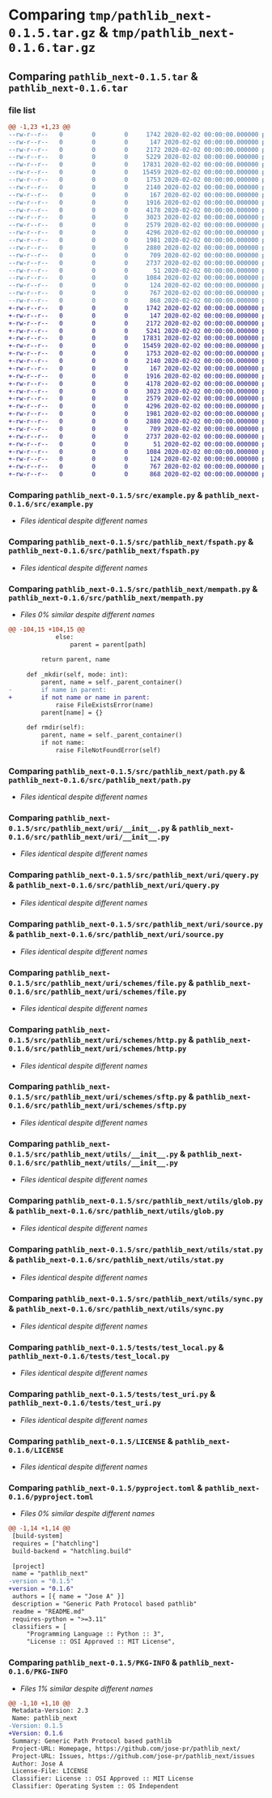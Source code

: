 # Comparing `tmp/pathlib_next-0.1.5.tar.gz` & `tmp/pathlib_next-0.1.6.tar.gz`

## Comparing `pathlib_next-0.1.5.tar` & `pathlib_next-0.1.6.tar`

### file list

```diff
@@ -1,23 +1,23 @@
--rw-r--r--   0        0        0     1742 2020-02-02 00:00:00.000000 pathlib_next-0.1.5/src/example.py
--rw-r--r--   0        0        0      147 2020-02-02 00:00:00.000000 pathlib_next-0.1.5/src/pathlib_next/__init__.py
--rw-r--r--   0        0        0     2172 2020-02-02 00:00:00.000000 pathlib_next-0.1.5/src/pathlib_next/fspath.py
--rw-r--r--   0        0        0     5229 2020-02-02 00:00:00.000000 pathlib_next-0.1.5/src/pathlib_next/mempath.py
--rw-r--r--   0        0        0    17831 2020-02-02 00:00:00.000000 pathlib_next-0.1.5/src/pathlib_next/path.py
--rw-r--r--   0        0        0    15459 2020-02-02 00:00:00.000000 pathlib_next-0.1.5/src/pathlib_next/uri/__init__.py
--rw-r--r--   0        0        0     1753 2020-02-02 00:00:00.000000 pathlib_next-0.1.5/src/pathlib_next/uri/query.py
--rw-r--r--   0        0        0     2140 2020-02-02 00:00:00.000000 pathlib_next-0.1.5/src/pathlib_next/uri/source.py
--rw-r--r--   0        0        0      167 2020-02-02 00:00:00.000000 pathlib_next-0.1.5/src/pathlib_next/uri/schemes/__init__.py
--rw-r--r--   0        0        0     1916 2020-02-02 00:00:00.000000 pathlib_next-0.1.5/src/pathlib_next/uri/schemes/file.py
--rw-r--r--   0        0        0     4178 2020-02-02 00:00:00.000000 pathlib_next-0.1.5/src/pathlib_next/uri/schemes/http.py
--rw-r--r--   0        0        0     3023 2020-02-02 00:00:00.000000 pathlib_next-0.1.5/src/pathlib_next/uri/schemes/sftp.py
--rw-r--r--   0        0        0     2579 2020-02-02 00:00:00.000000 pathlib_next-0.1.5/src/pathlib_next/utils/__init__.py
--rw-r--r--   0        0        0     4296 2020-02-02 00:00:00.000000 pathlib_next-0.1.5/src/pathlib_next/utils/glob.py
--rw-r--r--   0        0        0     1981 2020-02-02 00:00:00.000000 pathlib_next-0.1.5/src/pathlib_next/utils/stat.py
--rw-r--r--   0        0        0     2880 2020-02-02 00:00:00.000000 pathlib_next-0.1.5/src/pathlib_next/utils/sync.py
--rw-r--r--   0        0        0      709 2020-02-02 00:00:00.000000 pathlib_next-0.1.5/tests/test_local.py
--rw-r--r--   0        0        0     2737 2020-02-02 00:00:00.000000 pathlib_next-0.1.5/tests/test_uri.py
--rw-r--r--   0        0        0       51 2020-02-02 00:00:00.000000 pathlib_next-0.1.5/.gitignore
--rw-r--r--   0        0        0     1084 2020-02-02 00:00:00.000000 pathlib_next-0.1.5/LICENSE
--rw-r--r--   0        0        0      124 2020-02-02 00:00:00.000000 pathlib_next-0.1.5/README.md
--rw-r--r--   0        0        0      767 2020-02-02 00:00:00.000000 pathlib_next-0.1.5/pyproject.toml
--rw-r--r--   0        0        0      868 2020-02-02 00:00:00.000000 pathlib_next-0.1.5/PKG-INFO
+-rw-r--r--   0        0        0     1742 2020-02-02 00:00:00.000000 pathlib_next-0.1.6/src/example.py
+-rw-r--r--   0        0        0      147 2020-02-02 00:00:00.000000 pathlib_next-0.1.6/src/pathlib_next/__init__.py
+-rw-r--r--   0        0        0     2172 2020-02-02 00:00:00.000000 pathlib_next-0.1.6/src/pathlib_next/fspath.py
+-rw-r--r--   0        0        0     5241 2020-02-02 00:00:00.000000 pathlib_next-0.1.6/src/pathlib_next/mempath.py
+-rw-r--r--   0        0        0    17831 2020-02-02 00:00:00.000000 pathlib_next-0.1.6/src/pathlib_next/path.py
+-rw-r--r--   0        0        0    15459 2020-02-02 00:00:00.000000 pathlib_next-0.1.6/src/pathlib_next/uri/__init__.py
+-rw-r--r--   0        0        0     1753 2020-02-02 00:00:00.000000 pathlib_next-0.1.6/src/pathlib_next/uri/query.py
+-rw-r--r--   0        0        0     2140 2020-02-02 00:00:00.000000 pathlib_next-0.1.6/src/pathlib_next/uri/source.py
+-rw-r--r--   0        0        0      167 2020-02-02 00:00:00.000000 pathlib_next-0.1.6/src/pathlib_next/uri/schemes/__init__.py
+-rw-r--r--   0        0        0     1916 2020-02-02 00:00:00.000000 pathlib_next-0.1.6/src/pathlib_next/uri/schemes/file.py
+-rw-r--r--   0        0        0     4178 2020-02-02 00:00:00.000000 pathlib_next-0.1.6/src/pathlib_next/uri/schemes/http.py
+-rw-r--r--   0        0        0     3023 2020-02-02 00:00:00.000000 pathlib_next-0.1.6/src/pathlib_next/uri/schemes/sftp.py
+-rw-r--r--   0        0        0     2579 2020-02-02 00:00:00.000000 pathlib_next-0.1.6/src/pathlib_next/utils/__init__.py
+-rw-r--r--   0        0        0     4296 2020-02-02 00:00:00.000000 pathlib_next-0.1.6/src/pathlib_next/utils/glob.py
+-rw-r--r--   0        0        0     1981 2020-02-02 00:00:00.000000 pathlib_next-0.1.6/src/pathlib_next/utils/stat.py
+-rw-r--r--   0        0        0     2880 2020-02-02 00:00:00.000000 pathlib_next-0.1.6/src/pathlib_next/utils/sync.py
+-rw-r--r--   0        0        0      709 2020-02-02 00:00:00.000000 pathlib_next-0.1.6/tests/test_local.py
+-rw-r--r--   0        0        0     2737 2020-02-02 00:00:00.000000 pathlib_next-0.1.6/tests/test_uri.py
+-rw-r--r--   0        0        0       51 2020-02-02 00:00:00.000000 pathlib_next-0.1.6/.gitignore
+-rw-r--r--   0        0        0     1084 2020-02-02 00:00:00.000000 pathlib_next-0.1.6/LICENSE
+-rw-r--r--   0        0        0      124 2020-02-02 00:00:00.000000 pathlib_next-0.1.6/README.md
+-rw-r--r--   0        0        0      767 2020-02-02 00:00:00.000000 pathlib_next-0.1.6/pyproject.toml
+-rw-r--r--   0        0        0      868 2020-02-02 00:00:00.000000 pathlib_next-0.1.6/PKG-INFO
```

### Comparing `pathlib_next-0.1.5/src/example.py` & `pathlib_next-0.1.6/src/example.py`

 * *Files identical despite different names*

### Comparing `pathlib_next-0.1.5/src/pathlib_next/fspath.py` & `pathlib_next-0.1.6/src/pathlib_next/fspath.py`

 * *Files identical despite different names*

### Comparing `pathlib_next-0.1.5/src/pathlib_next/mempath.py` & `pathlib_next-0.1.6/src/pathlib_next/mempath.py`

 * *Files 0% similar despite different names*

```diff
@@ -104,15 +104,15 @@
             else:
                 parent = parent[path]
 
         return parent, name
 
     def _mkdir(self, mode: int):
         parent, name = self._parent_container()
-        if name in parent:
+        if not name or name in parent:
             raise FileExistsError(name)
         parent[name] = {}
 
     def rmdir(self):
         parent, name = self._parent_container()
         if not name:
             raise FileNotFoundError(self)
```

### Comparing `pathlib_next-0.1.5/src/pathlib_next/path.py` & `pathlib_next-0.1.6/src/pathlib_next/path.py`

 * *Files identical despite different names*

### Comparing `pathlib_next-0.1.5/src/pathlib_next/uri/__init__.py` & `pathlib_next-0.1.6/src/pathlib_next/uri/__init__.py`

 * *Files identical despite different names*

### Comparing `pathlib_next-0.1.5/src/pathlib_next/uri/query.py` & `pathlib_next-0.1.6/src/pathlib_next/uri/query.py`

 * *Files identical despite different names*

### Comparing `pathlib_next-0.1.5/src/pathlib_next/uri/source.py` & `pathlib_next-0.1.6/src/pathlib_next/uri/source.py`

 * *Files identical despite different names*

### Comparing `pathlib_next-0.1.5/src/pathlib_next/uri/schemes/file.py` & `pathlib_next-0.1.6/src/pathlib_next/uri/schemes/file.py`

 * *Files identical despite different names*

### Comparing `pathlib_next-0.1.5/src/pathlib_next/uri/schemes/http.py` & `pathlib_next-0.1.6/src/pathlib_next/uri/schemes/http.py`

 * *Files identical despite different names*

### Comparing `pathlib_next-0.1.5/src/pathlib_next/uri/schemes/sftp.py` & `pathlib_next-0.1.6/src/pathlib_next/uri/schemes/sftp.py`

 * *Files identical despite different names*

### Comparing `pathlib_next-0.1.5/src/pathlib_next/utils/__init__.py` & `pathlib_next-0.1.6/src/pathlib_next/utils/__init__.py`

 * *Files identical despite different names*

### Comparing `pathlib_next-0.1.5/src/pathlib_next/utils/glob.py` & `pathlib_next-0.1.6/src/pathlib_next/utils/glob.py`

 * *Files identical despite different names*

### Comparing `pathlib_next-0.1.5/src/pathlib_next/utils/stat.py` & `pathlib_next-0.1.6/src/pathlib_next/utils/stat.py`

 * *Files identical despite different names*

### Comparing `pathlib_next-0.1.5/src/pathlib_next/utils/sync.py` & `pathlib_next-0.1.6/src/pathlib_next/utils/sync.py`

 * *Files identical despite different names*

### Comparing `pathlib_next-0.1.5/tests/test_local.py` & `pathlib_next-0.1.6/tests/test_local.py`

 * *Files identical despite different names*

### Comparing `pathlib_next-0.1.5/tests/test_uri.py` & `pathlib_next-0.1.6/tests/test_uri.py`

 * *Files identical despite different names*

### Comparing `pathlib_next-0.1.5/LICENSE` & `pathlib_next-0.1.6/LICENSE`

 * *Files identical despite different names*

### Comparing `pathlib_next-0.1.5/pyproject.toml` & `pathlib_next-0.1.6/pyproject.toml`

 * *Files 0% similar despite different names*

```diff
@@ -1,14 +1,14 @@
 [build-system]
 requires = ["hatchling"]
 build-backend = "hatchling.build"
 
 [project]
 name = "pathlib_next"
-version = "0.1.5"
+version = "0.1.6"
 authors = [{ name = "Jose A" }]
 description = "Generic Path Protocol based pathlib"
 readme = "README.md"
 requires-python = ">=3.11"
 classifiers = [
     "Programming Language :: Python :: 3",
     "License :: OSI Approved :: MIT License",
```

### Comparing `pathlib_next-0.1.5/PKG-INFO` & `pathlib_next-0.1.6/PKG-INFO`

 * *Files 1% similar despite different names*

```diff
@@ -1,10 +1,10 @@
 Metadata-Version: 2.3
 Name: pathlib_next
-Version: 0.1.5
+Version: 0.1.6
 Summary: Generic Path Protocol based pathlib
 Project-URL: Homepage, https://github.com/jose-pr/pathlib_next/
 Project-URL: Issues, https://github.com/jose-pr/pathlib_next/issues
 Author: Jose A
 License-File: LICENSE
 Classifier: License :: OSI Approved :: MIT License
 Classifier: Operating System :: OS Independent
```

